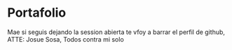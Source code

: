 # Portafolio

Mae si seguis dejando la session abierta te vfoy a barrar el perfil de github, ATTE: Josue Sosa, Todos contra mi solo
